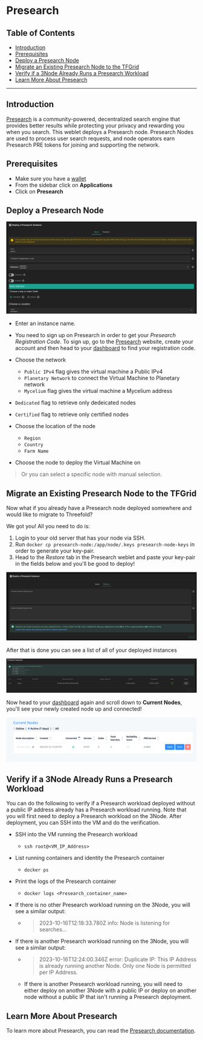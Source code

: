 <h1> Presearch </h1>

<h2> Table of Contents </h2>

- [Introduction](#introduction)
- [Prerequisites](#prerequisites)
- [Deploy a Presearch Node](#deploy-a-presearch-node)
- [Migrate an Existing Presearch Node to the TFGrid](#migrate-an-existing-presearch-node-to-the-tfgrid)
- [Verify if a 3Node Already Runs a Presearch Workload](#verify-if-a-3node-already-runs-a-presearch-workload)
- [Learn More About Presearch](#learn-more-about-presearch)

***

## Introduction

[Presearch](https://www.presearch.io/) is a community-powered, decentralized search engine that provides better results while protecting your privacy and rewarding you when you search. This weblet deploys a Presearch node. Presearch Nodes are used to process user search requests, and node operators earn Presearch PRE tokens for joining and supporting the network.

## Prerequisites

- Make sure you have a [wallet](../wallet_connector.md)
- From the sidebar click on **Applications**
- Click on **Presearch**

## Deploy a Presearch Node

![ ](./img/solutions_presearch.png)

- Enter an instance name.

- You need to sign up on Presearch in order to get your *Presearch Registration Code*. To sign up, go to the [Presearch](https://presearch.com) website, create your account and then head to your [dashboard](https://nodes.presearch.com/dashboard) to find your registration code.

- Choose the network
   - `Public IPv4` flag gives the virtual machine a Public IPv4
   - `Planetary Network` to connect the Virtual Machine to Planetary network
   - `Mycelium` flag gives the virtual machine a Mycelium address

- `Dedicated` flag to retrieve only dedeicated nodes 
- `Certified` flag to retrieve only certified nodes 
- Choose the location of the node
   - `Region`
   - `Country`
   - `Farm Name`

- Choose the node to deploy the Virtual Machine on 
> Or you can select a specific node with manual selection.

## Migrate an Existing Presearch Node to the TFGrid

Now what if you already have a Presearch node deployed somewhere and would like to migrate to Threefold?

We got you! All you need to do is:

1. Login to your old server that has your node via SSH.
2. Run `docker cp presearch-node:/app/node/.keys presearch-node-keys` in order to generate your key-pair.
3. Head to the *Restore* tab in the Presearch weblet and paste your key-pair in the fields below and you'll be good to deploy!

![ ](./img/presearch6.png)

After that is done you can see a list of all of your deployed instances

![ ](./img/presearch4.png )

Now head to your [dashboard](https://nodes.presearch.com/dashboard) again and scroll down to **Current Nodes**, you'll see your newly created node up and connected!

![ ](./img/presearch5.png)


## Verify if a 3Node Already Runs a Presearch Workload

You can do the following to verify if a Presearch workload deployed without a public IP address already has a Presearch workload running. Note that you will first need to deploy a Presearch workload on the 3Node. After deployment, you can SSH into the VM and do the verification.

* SSH into the VM running the Presearch workload
  * ```
    ssh root@<VM_IP_Address>
    ```
* List running containers and identity the Presearch container
  * ```
    docker ps
    ```
* Print the logs of the Presearch container
  * ```
    docker logs <Presearch_container_name>
    ```
* If there is no other Presearch workload running on the 3Node, you will see a similar output:
  * > 2023-10-16T12:18:33.780Z info: Node is listening for searches...
* If there is another Presearch workload running on the 3Node, you will see a similar output:
  * > 2023-10-16T12:24:00.346Z error: Duplicate IP: This IP Address is already running another Node. Only one Node is permitted per IP Address.
  * If there is another Presearch workload running, you will need to either deploy on another 3Node with a public IP or deploy on another node without a public IP that isn't running a Presearch deployment.
  


## Learn More About Presearch

To learn more about Presearch, you can read the [Presearch documentation](https://docs.presearch.io/).